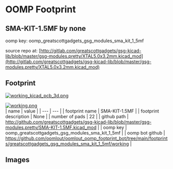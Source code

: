 # OOMP Footprint  
## SMA-KIT-1.5MF  by none  
  
oomp key: oomp_greatscottgadgets_gsg_modules_sma_kit_1_5mf  
  
source repo at: [http://gitlab.com/greatscottgadgets/gsg-kicad-lib/blob/master/gsg-modules.pretty/XTAL5.0x3.2mm.kicad_mod](http://gitlab.com/greatscottgadgets/gsg-kicad-lib/blob/master/gsg-modules.pretty/XTAL5.0x3.2mm.kicad_mod)  
## Footprint  
  
[![working_kicad_pcb_3d.png](working_kicad_pcb_3d_600.png)](working_kicad_pcb_3d.png)  
  
[![working.png](working_600.png)](working.png)  
| name | value | 
| --- | --- | 
| footprint name | SMA-KIT-1.5MF | 
| footprint description | None | 
| number of pads | 22 | 
| github path | http://github.com/greatscottgadgets/gsg-kicad-lib/blob/master/gsg-modules.pretty/SMA-KIT-1.5MF.kicad_mod | 
| oomp key | oomp_greatscottgadgets_gsg_modules_sma_kit_1_5mf | 
| oomp bot github | https://github.com/oomlout/oomlout_oomp_footprint_bot/tree/main/footprints/greatscottgadgets_gsg_modules_sma_kit_1_5mf/working | 
## Images  
